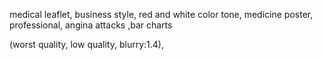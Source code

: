 medical leaflet, business style, red and white color tone, medicine poster, professional, angina attacks ,bar charts

(worst quality, low quality, blurry:1.4),